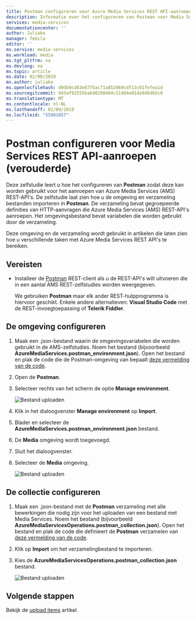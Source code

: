 ```yaml
---
title: Postman configureren voor Azure Media Services REST API-aanroepen
description: Informatie over het configureren van Postman voor Media Services REST API-aanroepen.
services: media-services
documentationcenter: ''
author: Juliako
manager: femila
editor: ''
ms.service: media-services
ms.workload: media
ms.tgt_pltfrm: na
ms.devlang: na
ms.topic: article
ms.date: 02/08/2019
ms.author: juliako
ms.openlocfilehash: d9db9cd83e0775ac71a852069cdf13c01fefea1d
ms.sourcegitcommit: 943af92555ba640288464c11d84e01da948db5c0
ms.translationtype: MT
ms.contentlocale: nl-NL
ms.lasthandoff: 02/09/2019
ms.locfileid: "55981057"
---
```

# <a name="configure-postman-for-media-services-rest-api-calls-legacy"></a>Postman configureren voor Media Services REST API-aanroepen (verouderde)

Deze zelfstudie leert u hoe het configureren van **Postman** zodat deze kan worden gebruikt voor het aanroepen van Azure Media Services (AMS) REST-API's. De zelfstudie laat zien hoe u de omgeving en verzameling bestanden importeren in **Postman**. De verzameling bevat gegroepeerde definities van HTTP-aanvragen die Azure Media Services (AMS) REST-API's aanroepen. Het omgevingsbestand bevat variabelen die worden gebruikt door de verzameling.

Deze omgeving en de verzameling wordt gebruikt in artikelen die laten zien hoe u verschillende taken met Azure Media Services REST API's te bereiken.

## <a name="prerequisites"></a>Vereisten

- Installeer de [Postman](https://www.getpostman.com/) REST-client als u de REST-API's wilt uitvoeren die in een aantal AMS REST-zelfstudies worden weergegeven. 

    We gebruiken **Postman** maar elk ander REST-hulpprogramma is hiervoor geschikt. Enkele andere alternatieven: **Visual Studio Code** met de REST-invoegtoepassing of **Telerik Fiddler**. 

## <a name="configure-the-environment"></a>De omgeving configureren 

1. Maak een .json-bestand waarin de omgevingsvariabelen die worden gebruikt in de AMS-zelfstudies. Noem het bestand (bijvoorbeeld **AzureMediaServices.postman_environment.json**). Open het bestand en plak de code die de Postman-omgeving van bepaalt [deze vermelding van de code](postman-environment.md). 
2. Open de **Postman**.
3. Selecteer rechts van het scherm de optie **Manage environment**.

    ![Bestand uploaden](./media/media-services-rest-upload-files/postman-create-env.png)
4. Klik in het dialoogvenster **Manage environment** op **Import**.
5. Blader en selecteer de **AzureMediaServices.postman_environment.json** bestand.
6. De **Media** omgeving wordt toegevoegd.
7. Sluit het dialoogvenster.
8. Selecteer de **Media** omgeving.

    ![Bestand uploaden](./media/media-services-rest-upload-files/postman-choose-env.png)

## <a name="configure-the-collection"></a>De collectie configureren

1. Maak een .json-bestand met de **Postman** verzameling met alle bewerkingen die nodig zijn voor het uploaden van een bestand met Media Services. Noem het bestand (bijvoorbeeld **AzureMediaServicesOperations.postman_collection.json**). Open het bestand en plak de code die definieert de **Postman** verzamelen van [deze vermelding van de code](postman-collection.md).
2. Klik op **Import** om het verzamelingbestand te importeren.
3. Kies de **AzureMediaServicesOperations.postman_collection.json** bestand.

    ![Bestand uploaden](./media/media-services-rest-upload-files/postman-import-collection.png)

## <a name="next-steps"></a>Volgende stappen

Bekijk de [upload items](media-services-rest-upload-files.md) artikel.  
